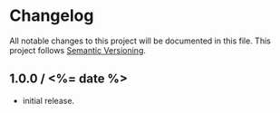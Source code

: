 # Changelog
All notable changes to this project will be documented in this file.
This project follows [Semantic Versioning](http://semver.org).

## 1.0.0 / <%= date %>
 - initial release.
